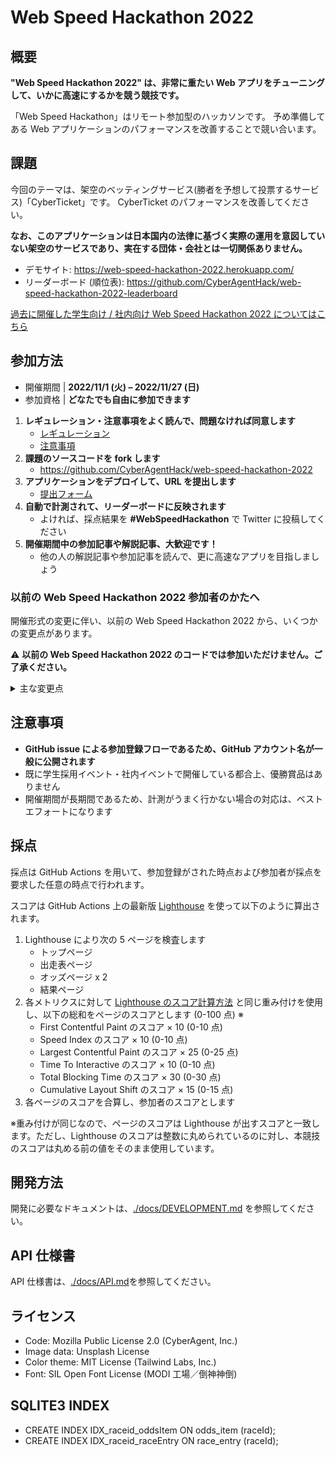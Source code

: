 # Web Speed Hackathon 2022

## 概要

**"Web Speed Hackathon 2022" は、非常に重たい Web アプリをチューニングして、いかに高速にするかを競う競技です。**

「Web Speed Hackathon」はリモート参加型のハッカソンです。 予め準備してある Web アプリケーションのパフォーマンスを改善することで競い合います。

## 課題

今回のテーマは、架空のベッティングサービス(勝者を予想して投票するサービス)「CyberTicket」です。
CyberTicket のパフォーマンスを改善してください。

**なお、このアプリケーションは日本国内の法律に基づく実際の運用を意図していない架空のサービスであり、実在する団体・会社とは一切関係ありません。**

- デモサイト: https://web-speed-hackathon-2022.herokuapp.com/
- リーダーボード (順位表): https://github.com/CyberAgentHack/web-speed-hackathon-2022-leaderboard

[過去に開催した学生向け / 社内向け Web Speed Hackathon 2022 についてはこちら](./docs/internal/README.md)

## 参加方法

- 開催期間 | **2022/11/1 (火) – 2022/11/27 (日)**
- 参加資格 | **どなたでも自由に参加できます**

1. **レギュレーション・注意事項をよく読んで、問題なければ同意します**
   - [レギュレーション](https://github.com/CyberAgentHack/web-speed-hackathon-2022-leaderboard/blob/main/docs/REGULATION.md)
   - [注意事項](#注意事項)
1. **課題のソースコードを fork します**
   - https://github.com/CyberAgentHack/web-speed-hackathon-2022
1. **アプリケーションをデプロイして、URL を提出します**
   - [提出フォーム](https://github.com/CyberAgentHack/web-speed-hackathon-2022-leaderboard/issues/new/choose)
1. **自動で計測されて、リーダーボードに反映されます**
   - よければ、採点結果を **#WebSpeedHackathon** で Twitter に投稿してください
1. **開催期間中の参加記事や解説記事、大歓迎です！**
   - 他の人の解説記事や参加記事を読んで、更に高速なアプリを目指しましょう

### 以前の Web Speed Hackathon 2022 参加者のかたへ

開催形式の変更に伴い、以前の Web Speed Hackathon 2022 から、いくつかの変更点があります。

:warning: **以前の Web Speed Hackathon 2022 のコードでは参加いただけません。ご了承ください。**

<details>
<summary>主な変更点</summary>

- Node.js 、ライブラリのバージョンをアップデートしました
- 開催期間に合わせてデータの再生成を行いました
- `TrimmedImage` のレスポンシブ時の挙動を修正しました
- LICENSE を Mozilla Public License 2.0 と明記しました
- その他、軽微なコードの調整をしました

</details>

## 注意事項

- **GitHub issue による参加登録フローであるため、GitHub アカウント名が一般に公開されます**
- 既に学生採用イベント・社内イベントで開催している都合上、優勝賞品はありません
- 開催期間が長期間であるため、計測がうまく行かない場合の対応は、ベストエフォートになります

## 採点

採点は GitHub Actions を用いて、参加登録がされた時点および参加者が採点を要求した任意の時点で行われます。

スコアは GitHub Actions 上の最新版 [Lighthouse](https://github.com/GoogleChrome/lighthouse) を使って以下のように算出されます。

1. Lighthouse により次の 5 ページを検査します
   - トップページ
   - 出走表ページ
   - オッズページ x 2
   - 結果ページ
2. 各メトリクスに対して [Lighthouse のスコア計算方法](https://web.dev/performance-scoring/#lighthouse-8) と同じ重み付けを使用し、以下の総和をページのスコアとします (0-100 点) ※
   - First Contentful Paint のスコア × 10 (0-10 点)
   - Speed Index のスコア × 10 (0-10 点)
   - Largest Contentful Paint のスコア × 25 (0-25 点)
   - Time To Interactive のスコア × 10 (0-10 点)
   - Total Blocking Time のスコア × 30 (0-30 点)
   - Cumulative Layout Shift のスコア × 15 (0-15 点)
3. 各ページのスコアを合算し、参加者のスコアとします

※重み付けが同じなので、ページのスコアは Lighthouse が出すスコアと一致します。ただし、Lighthouse のスコアは整数に丸められているのに対し、本競技のスコアは丸める前の値をそのまま使用しています。

## 開発方法

開発に必要なドキュメントは、[./docs/DEVELOPMENT.md](./docs/DEVELOPMENT.md) を参照してください。

## API 仕様書

API 仕様書は、[./docs/API.md](./docs/API.md)を参照してください。

## ライセンス

- Code: Mozilla Public License 2.0 (CyberAgent, Inc.)
- Image data: Unsplash License
- Color theme: MIT License (Tailwind Labs, Inc.)
- Font: SIL Open Font License (MODI 工場／倒神神倒)

## SQLITE3 INDEX
- CREATE INDEX IDX_raceid_oddsItem ON odds_item (raceId);
- CREATE INDEX IDX_raceid_raceEntry ON race_entry (raceId);